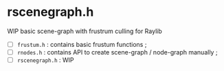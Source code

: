 # rscenegraph.h
WIP basic scene-graph with frustrum culling for Raylib

- [ ] `frustum.h` : contains basic frustum functions ;
- [ ] `rnodes.h` : contains API to create scene-graph / node-graph manually ;
- [ ] `rscenegraph.h` : WIP 
